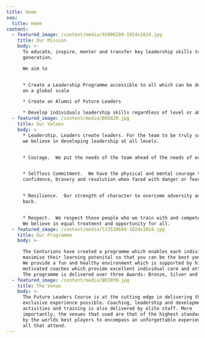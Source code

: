 ```yaml
---
title: Home
seo:
  title: Home
content:
  - featured_image: /content/media/91006289-1024x1024.jpg
    title: Our Mission
    body: >-
      To educate, inspire, mentor and transfer key leadership skills to the next
      generation.

      We aim to


      * Create a Leadership Programme accessible to all which can be delivered
      on a global scale

      * Create an Alumni of Future Leaders

      * Develop individuals leadership skills regardless of level or ability
  - featured_image: /content/media/B0GNJR.jpg
    title: Our Values
    body: >
      * Leadership. Leaders create leaders. For the team to be truly successful
      we believe in developing leadership at all levels. 


      * Courage.  We put the needs of the team ahead of the needs of our own.


      * Selfless Commitment.  We have the physical and mental courage to possess
      confidence, bravery and resolution when faced with danger or fear.


      * Resilience.  Our strength of character to overcome adversity and bounce
      back.


      * Respect.  We respect those people who we train with and compete against.
      We believe in equal treatment and opportunity for all.
  - featured_image: /content/media/533530689-1024x1024.jpg
    title: Our Programme
    body: >-

      The Centurions have created a programme which enables each individual to
      maximise their learning potenital so that you can be the best you can be.
      We provide a fun and healthy environment which is supported by highly
      motivated coaches which provide excellent individual care and attention.
      The programme is delivered over three Awards: Bronze, Silver and Gold.
  - featured_image: /content/media/BR30YN.jpg
    title: The Venue
    body: >-
      The Future Leaders Course is at the cutting edge in delivering the most
      exclusive experience possible. Coaching, leadership and development
      activities and training is also delivered by elite staff. More
      importantly, the venues that used are that of the highest standard, used
      by the worlds best players to encompass an unforgettable experience for
      all that attend.
---
```


